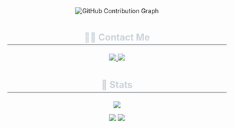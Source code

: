 <div align="center">
  <!-- GitHub Contributions -->
  <img src="https://ghchart.rshah.org/hyunbara" alt="GitHub Contribution Graph" />

  <!-- Contact Section -->
  <h2 style="border-bottom: 1px solid #21262d; color: #c9d1d9; padding-bottom: 4px; margin: 40px 0 20px;">
    🧑‍💻 Contact Me
  </h2>
  <p>
    <a href="https://velog.io/@ikimyh22/posts">
      <img src="https://img.shields.io/badge/Velog-20C997?style=for-the-badge&logo=Velog&logoColor=white">
    </a>
    <a href="mailto:ikimyh059554@gmail.com">
      <img src="https://img.shields.io/badge/Gmail-EA4335?style=for-the-badge&logo=Gmail&logoColor=white">
    </a>
  </p>

  <!-- Stats Section -->
  <h2 style="border-bottom: 1px solid #21262d; color: #c9d1d9; padding-bottom: 4px; margin: 40px 0 20px;">
    🏅 Stats
  </h2>
  <p>
    <img src="http://github-profile-summary-cards.vercel.app/api/cards/profile-details?username=hyunbara&theme=github_dark"/>
  </p>
  <p>
    <img src="http://github-profile-summary-cards.vercel.app/api/cards/repos-per-language?username=hyunbara&theme=github_dark"/>
    <img src="http://github-profile-summary-cards.vercel.app/api/cards/stats?username=hyunbara&theme=github_dark"/>
  </p>
</div>
